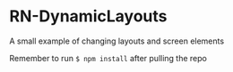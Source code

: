 # RN-DynamicLayouts

A small example of changing layouts and screen elements

Remember to run `$ npm install` after pulling the repo
